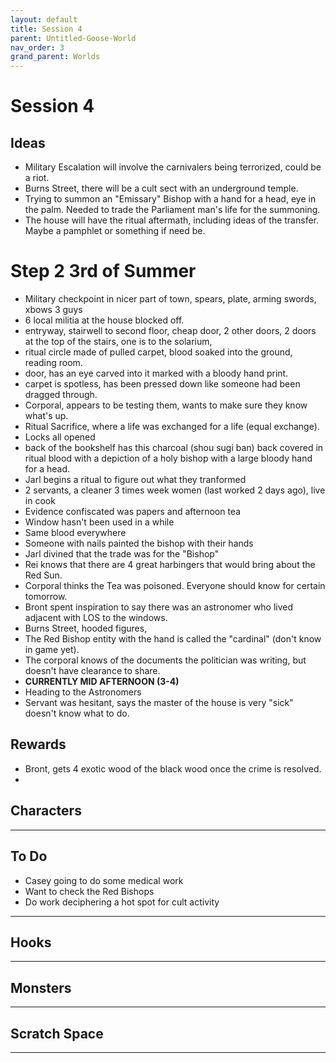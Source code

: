 ```yaml
---
layout: default
title: Session 4
parent: Untitled-Goose-World
nav_order: 3
grand_parent: Worlds
---
```

# Session 4

## Ideas
* Military Escalation will involve the carnivalers being terrorized, could be a riot.
* Burns Street, there will be a cult sect with an underground temple.
* Trying to summon an "Emissary" Bishop with a hand for a head, eye in the palm. Needed to trade the Parliament man's life for the summoning.
* The house will have the ritual aftermath, including ideas of the transfer. Maybe a pamphlet or something if need be.
# Step 2 3rd of Summer
* Military checkpoint in nicer part of town, spears, plate, arming swords, xbows 3 guys
* 6 local militia at the house blocked off.
* entryway, stairwell to second floor, cheap door, 2 other doors, 2 doors at the top of the stairs, one is to the solarium, 
* ritual circle made of pulled carpet, blood soaked into the ground, reading room.
* door, has an eye carved into it marked with a bloody hand print.
* carpet is spotless, has been pressed down like someone had been dragged through. 
* Corporal, appears to be testing them, wants to make sure they know what's up.
* Ritual Sacrifice, where a life was exchanged for a life (equal exchange).
* Locks all opened
* back of the bookshelf has this charcoal (shou sugi ban) back covered in ritual blood with a depiction of a holy bishop with a large bloody hand for a head.
* Jarl begins a ritual to figure out what they tranformed
* 2 servants, a cleaner 3 times week women (last worked 2 days ago), live in cook
* Evidence confiscated was papers and afternoon tea
* Window hasn't been used in a while
* Same blood everywhere
* Someone with nails painted the bishop with their hands
* Jarl divined that the trade was for the "Bishop"
* Rei knows that there are 4 great harbingers that would bring about the Red Sun.
* Corporal thinks the Tea was poisoned. Everyone should know for certain tomorrow. 
* Bront spent inspiration to say there was an astronomer who lived adjacent with LOS to the windows.
* Burns Street, hooded figures, 
* The Red Bishop entity with the hand is called the "cardinal" (don't know in game yet).
* The corporal knows of the documents the politician was writing, but doesn't have clearance to share.
* **CURRENTLY MID AFTERNOON (3-4)**
* Heading to the Astronomers
* Servant was hesitant, says the master of the house is very "sick" doesn't know what to do.


## Rewards

* Bront, gets 4 exotic wood of the black wood once the crime is resolved.
* 

## Characters

 ---

## To Do
* Casey going to do some medical work
* Want to check the Red Bishops
* Do work deciphering a hot spot for cult activity

---

## Hooks

---

## Monsters

---

## Scratch Space

---